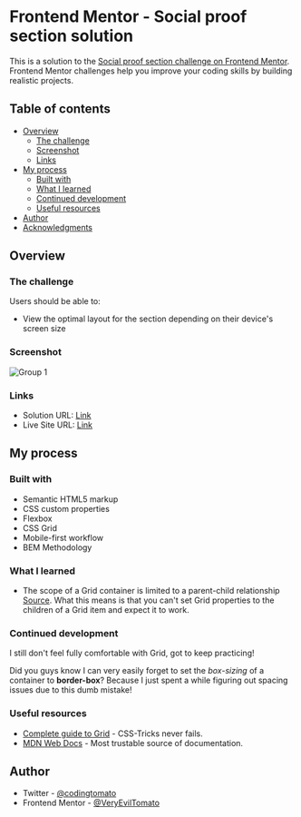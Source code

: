 # Frontend Mentor - Social proof section solution

This is a solution to the [Social proof section challenge on Frontend Mentor](https://www.frontendmentor.io/challenges/social-proof-section-6e0qTv_bA). Frontend Mentor challenges help you improve your coding skills by building realistic projects.

## Table of contents

- [Overview](#overview)
  - [The challenge](#the-challenge)
  - [Screenshot](#screenshot)
  - [Links](#links)
- [My process](#my-process)
  - [Built with](#built-with)
  - [What I learned](#what-i-learned)
  - [Continued development](#continued-development)
  - [Useful resources](#useful-resources)
- [Author](#author)
- [Acknowledgments](#acknowledgments)

## Overview

### The challenge

Users should be able to:

- View the optimal layout for the section depending on their device's screen size

### Screenshot

![Group 1](https://user-images.githubusercontent.com/24487667/138207927-8dee0b91-95ae-4b2a-b809-c909f50233bb.png)

### Links

- Solution URL: [Link](https://github.com/tomato-frontend-challenges/social-proof-section)
- Live Site URL: [Link](https://tomato-social-proof-section.netlify.app/)

## My process

### Built with

- Semantic HTML5 markup
- CSS custom properties
- Flexbox
- CSS Grid
- Mobile-first workflow
- BEM Methodology

### What I learned

- The scope of a Grid container is limited to a parent-child relationship [Source](https://stackoverflow.com/questions/45536537/centering-in-css-grid). What this means is that you can't set Grid properties to the children of a Grid item and expect it to work.


### Continued development

I still don't feel fully comfortable with Grid, got to keep practicing!

Did you guys know I can very easily forget to set the *box-sizing* of a container to **border-box**? Because I just spent a while figuring out spacing issues due to this dumb mistake!

### Useful resources

- [Complete guide to Grid](https://css-tricks.com/snippets/css/complete-guide-grid/) - CSS-Tricks never fails.
- [MDN Web Docs](https://developer.mozilla.org/en-US/docs/Web/CSS) - Most trustable source of documentation.

## Author

- Twitter - [@codingtomato](https://twitter.com/codingtomato)
- Frontend Mentor - [@VeryEvilTomato](https://www.frontendmentor.io/profile/VeryEvilTomato)
